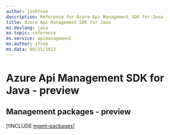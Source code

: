 ```yaml
---
author: joshfree
description: Reference for Azure Api Management SDK for Java
title: Azure Api Management SDK for Java
ms.devlang: java
ms.topic: reference
ms.service: apimanagement
ms.author: jfree
ms.data: 08/25/2022
---
```

# Azure Api Management SDK for Java - preview

## Management packages - preview
[!INCLUDE [mgmt-packages](api-management-mgmt-index.md)]